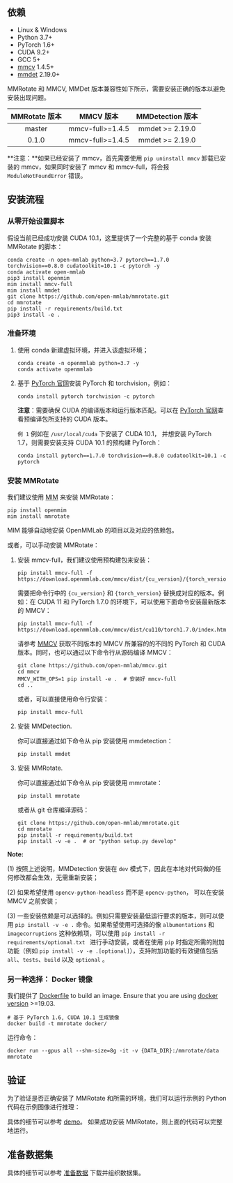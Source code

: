 ## 依赖

- Linux & Windows
- Python 3.7+
- PyTorch 1.6+
- CUDA 9.2+
- GCC 5+
- [mmcv](https://mmcv.readthedocs.io/en/latest/#installation) 1.4.5+
- [mmdet](https://mmdetection.readthedocs.io/en/latest/#installation) 2.19.0+


MMRotate 和 MMCV, MMDet 版本兼容性如下所示，需要安装正确的版本以避免安装出现问题。

| MMRotate 版本   |    MMCV 版本   |      MMDetection 版本     |
|:-------------------:|:-----------------:|:---------------------------------:|
| master              | mmcv-full>=1.4.5 |      mmdet >= 2.19.0               |
| 0.1.0               | mmcv-full>=1.4.5 |      mmdet >= 2.19.0               |

**注意：**如果已经安装了 mmcv，首先需要使用 `pip uninstall mmcv` 卸载已安装的 mmcv，如果同时安装了 mmcv 和 mmcv-full，将会报 `ModuleNotFoundError` 错误。

## 安装流程

### 从零开始设置脚本

假设当前已经成功安装 CUDA 10.1，这里提供了一个完整的基于 conda 安装 MMRotate 的脚本：

```shell
conda create -n open-mmlab python=3.7 pytorch==1.7.0 torchvision==0.8.0 cudatoolkit=10.1 -c pytorch -y
conda activate open-mmlab
pip3 install openmim
mim install mmcv-full
mim install mmdet
git clone https://github.com/open-mmlab/mmrotate.git
cd mmrotate
pip install -r requirements/build.txt
pip3 install -e .
```

### 准备环境

1. 使用 conda 新建虚拟环境，并进入该虚拟环境；

    ```shell
    conda create -n openmmlab python=3.7 -y
    conda activate openmmlab
    ```

2. 基于 [PyTorch 官网](https://pytorch.org/)安装 PyTorch 和 torchvision，例如：

    ```shell
    conda install pytorch torchvision -c pytorch
    ```

   **注意**：需要确保 CUDA 的编译版本和运行版本匹配。可以在 [PyTorch 官网](https://pytorch.org/)查看预编译包所支持的 CUDA 版本。

   `例 1` 例如在 `/usr/local/cuda` 下安装了 CUDA 10.1， 并想安装 PyTorch 1.7，则需要安装支持 CUDA 10.1 的预构建 PyTorch：

    ```shell
    conda install pytorch==1.7.0 torchvision==0.8.0 cudatoolkit=10.1 -c pytorch
    ```


### 安装 MMRotate

我们建议使用 [MIM](https://github.com/open-mmlab/mim) 来安装 MMRotate：

``` shell
pip install openmim
mim install mmrotate
```
MIM 能够自动地安装 OpenMMLab 的项目以及对应的依赖包。


或者，可以手动安装 MMRotate：

1. 安装 mmcv-full，我们建议使用预构建包来安装：

    ```shell
    pip install mmcv-full -f https://download.openmmlab.com/mmcv/dist/{cu_version}/{torch_version}/index.html
    ```

    需要把命令行中的 `{cu_version}` 和 `{torch_version}` 替换成对应的版本。例如：在 CUDA 11 和 PyTorch 1.7.0 的环境下，可以使用下面命令安装最新版本的 MMCV：

    ```shell
    pip install mmcv-full -f https://download.openmmlab.com/mmcv/dist/cu110/torch1.7.0/index.html
    ```

    请参考 [MMCV](https://mmcv.readthedocs.io/en/latest/#installation) 获取不同版本的 MMCV 所兼容的的不同的 PyTorch 和 CUDA 版本。同时，也可以通过以下命令行从源码编译 MMCV：

    ```shell
    git clone https://github.com/open-mmlab/mmcv.git
    cd mmcv
    MMCV_WITH_OPS=1 pip install -e .  # 安装好 mmcv-full
    cd ..
    ```

    或者，可以直接使用命令行安装：

    ```shell
    pip install mmcv-full
    ```

2. 安装 MMDetection.

    你可以直接通过如下命令从 pip 安装使用 mmdetection：

    ```shell
    pip install mmdet
    ```

3. 安装 MMRotate.

    你可以直接通过如下命令从 pip 安装使用 mmrotate：

    ```shell
    pip install mmrotate
    ```

    或者从 git 仓库编译源码：

    ```shell
    git clone https://github.com/open-mmlab/mmrotate.git
    cd mmrotate
    pip install -r requirements/build.txt
    pip install -v -e .  # or "python setup.py develop"

**Note:**

(1) 按照上述说明，MMDetection 安装在 `dev` 模式下，因此在本地对代码做的任何修改都会生效，无需重新安装；

(2) 如果希望使用 `opencv-python-headless` 而不是 `opencv-python`， 可以在安装 MMCV 之前安装；

(3) 一些安装依赖是可以选择的。例如只需要安装最低运行要求的版本，则可以使用 `pip install -v -e .` 命令。如果希望使用可选择的像 `albumentations` 和 `imagecorruptions` 这种依赖项，可以使用 `pip install -r requirements/optional.txt ` 进行手动安装，或者在使用 `pip` 时指定所需的附加功能（例如 `pip install -v -e .[optional]`），支持附加功能的有效键值包括  `all`、`tests`、`build` 以及 `optional` 。


### 另一种选择： Docker 镜像

我们提供了 [Dockerfile](https://github.com/open-mmlab/mmrotate/tree/main/docker/Dockerfile) to build an image. Ensure that you are using [docker version](https://docs.docker.com/engine/install/) >=19.03.

```shell
# 基于 PyTorch 1.6, CUDA 10.1 生成镜像
docker build -t mmrotate docker/
```

运行命令：

```shell
docker run --gpus all --shm-size=8g -it -v {DATA_DIR}:/mmrotate/data mmrotate
```


## 验证

为了验证是否正确安装了 MMRotate 和所需的环境，我们可以运行示例的 Python 代码在示例图像进行推理：

具体的细节可以参考 [demo](https://github.com/open-mmlab/mmrotate/tree/main/demo)。
如果成功安装 MMRotate，则上面的代码可以完整地运行。

## 准备数据集
具体的细节可以参考 [准备数据](https://github.com/open-mmlab/mmrotate/tree/main/tools/data) 下载并组织数据集。
